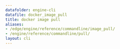 ```yaml
---
datafolder: engine-cli
datafile: docker_image_pull
title: docker image pull
aliases:
- /edge/engine/reference/commandline/image_pull/
- /engine/reference/commandline/pull/
layout: cli
---
```


<!--
This page is automatically generated from Docker's source code. If you want to
suggest a change to the text that appears here, open a ticket or pull request
in the source repository on GitHub:

https://github.com/docker/cli
-->
